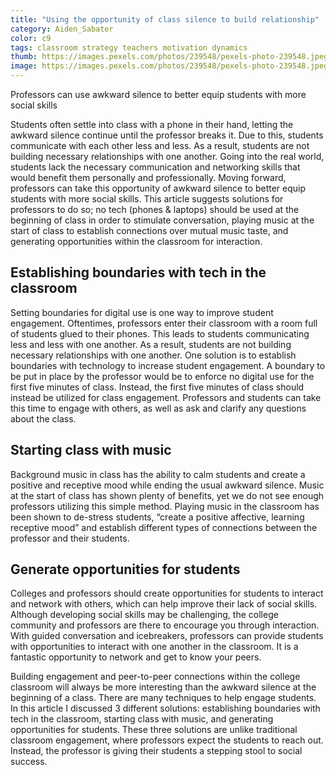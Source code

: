 ```yaml
---
title: "Using the opportunity of class silence to build relationship"
category: Aiden_Sabater
color: c9
tags: classroom strategy teachers motivation dynamics
thumb: https://images.pexels.com/photos/239548/pexels-photo-239548.jpeg?auto=compress&cs=tinysrgb&w=350
image: https://images.pexels.com/photos/239548/pexels-photo-239548.jpeg?auto=compress&cs=tinysrgb&w=600
---
```

Professors can use awkward silence to better equip students with more social skills
<!--more-->

Students often settle into class with a phone in their hand, letting the awkward silence continue until the professor breaks it. Due to this, students communicate with each other less and less. As a result, students are not building necessary relationships with one another. Going into the real world, students lack the necessary communication and networking skills that would benefit them personally and professionally. Moving forward, professors can take this opportunity of awkward silence to better equip students with more social skills. This article suggests solutions for professors to do so; no tech (phones & laptops) should be used at the beginning of class in order to stimulate conversation, playing music at the start of class to establish connections over mutual music taste, and generating opportunities within the classroom for interaction.

## Establishing boundaries with tech in the classroom

Setting boundaries for digital use is one way to improve student engagement. Oftentimes, professors enter their classroom with a room full of students glued to their phones. This leads to students communicating less and less with one another. As a result, students are not building necessary relationships with one another. One solution is to establish boundaries with technology to increase student engagement. A boundary to be put in place by the professor would be to enforce no digital use for the first five minutes of class. Instead, the first five minutes of class should instead be utilized for class engagement. Professors and students can take this time to engage with others, as well as ask and clarify any questions about the class.

## Starting class with music

Background music in class has the ability to calm students and create a positive and receptive mood while ending the usual awkward silence. Music at the start of class has shown plenty of benefits, yet we do not see enough professors utilizing this simple method. Playing music in the classroom has been shown to de-stress students, “create a positive affective, learning receptive mood” and establish different types of connections between the professor and their students. 


## Generate opportunities for students

Colleges and professors should create opportunities for students to interact and network with others, which can help improve their lack of social skills. Although developing social skills may be challenging, the college community and professors are there to encourage you through interaction. With guided conversation and icebreakers, professors can provide students with opportunities to interact with one another in the classroom. It is a fantastic opportunity to network and get to know your peers.

Building engagement and peer-to-peer connections within the college classroom will always be more interesting than the awkward silence at the beginning of a class. There are many techniques to help engage students. In this article I discussed 3 different solutions: establishing boundaries with tech in the classroom, starting class with music, and generating opportunities for students. These three solutions are unlike traditional classroom engagement, where professors expect the students to reach out. Instead, the professor is giving their students a stepping stool to social success.
